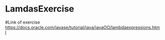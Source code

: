 # LamdasExercise

#Link of exercise
https://docs.oracle.com/javase/tutorial/java/javaOO/lambdaexpressions.html
